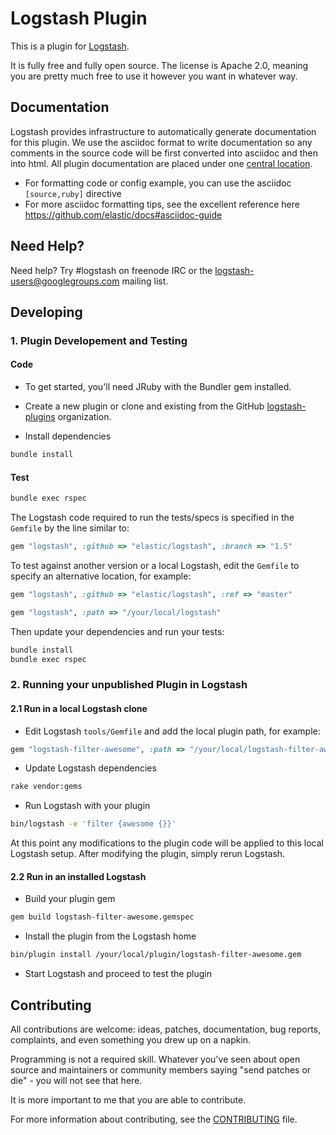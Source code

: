 # Logstash Plugin

This is a plugin for [Logstash](https://github.com/elastic/logstash).

It is fully free and fully open source. The license is Apache 2.0, meaning you are pretty much free to use it however you want in whatever way.

## Documentation

Logstash provides infrastructure to automatically generate documentation for this plugin. We use the asciidoc format to write documentation so any comments in the source code will be first converted into asciidoc and then into html. All plugin documentation are placed under one [central location](http://www.elastic.co/guide/en/logstash/current/).

- For formatting code or config example, you can use the asciidoc `[source,ruby]` directive
- For more asciidoc formatting tips, see the excellent reference here https://github.com/elastic/docs#asciidoc-guide

## Need Help?

Need help? Try #logstash on freenode IRC or the logstash-users@googlegroups.com mailing list.

## Developing

### 1. Plugin Developement and Testing

#### Code
- To get started, you'll need JRuby with the Bundler gem installed.

- Create a new plugin or clone and existing from the GitHub [logstash-plugins](https://github.com/logstash-plugins) organization.

- Install dependencies
```sh
bundle install
```

#### Test

```sh
bundle exec rspec
```

The Logstash code required to run the tests/specs is specified in the `Gemfile` by the line similar to:
```ruby
gem "logstash", :github => "elastic/logstash", :branch => "1.5"
```
To test against another version or a local Logstash, edit the `Gemfile` to specify an alternative location, for example:
```ruby
gem "logstash", :github => "elastic/logstash", :ref => "master"
```
```ruby
gem "logstash", :path => "/your/local/logstash"
```

Then update your dependencies and run your tests:

```sh
bundle install
bundle exec rspec
```

### 2. Running your unpublished Plugin in Logstash

#### 2.1 Run in a local Logstash clone

- Edit Logstash `tools/Gemfile` and add the local plugin path, for example:
```ruby
gem "logstash-filter-awesome", :path => "/your/local/logstash-filter-awesome"
```
- Update Logstash dependencies
```sh
rake vendor:gems
```
- Run Logstash with your plugin
```sh
bin/logstash -e 'filter {awesome {}}'
```
At this point any modifications to the plugin code will be applied to this local Logstash setup. After modifying the plugin, simply rerun Logstash.

#### 2.2 Run in an installed Logstash

- Build your plugin gem
```sh
gem build logstash-filter-awesome.gemspec
```
- Install the plugin from the Logstash home
```sh
bin/plugin install /your/local/plugin/logstash-filter-awesome.gem
```
- Start Logstash and proceed to test the plugin

## Contributing

All contributions are welcome: ideas, patches, documentation, bug reports, complaints, and even something you drew up on a napkin.

Programming is not a required skill. Whatever you've seen about open source and maintainers or community members  saying "send patches or die" - you will not see that here.

It is more important to me that you are able to contribute.

For more information about contributing, see the [CONTRIBUTING](https://github.com/elastic/logstash/blob/master/CONTRIBUTING.md) file.
